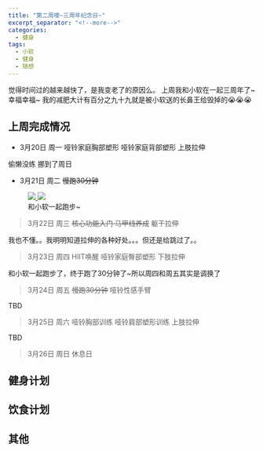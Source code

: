 ```yaml
---
title: "第二周喽~三周年纪念日~"
excerpt_separator: "<!--more-->"
categories:
  - 健身
tags:
  - 小软
  - 健身
  - 随想
---
```


觉得时间过的越来越快了，是我变老了的原因么。
上周我和小软在一起三周年了~幸福幸福~
我的减肥大计有百分之九十九就是被小软送的长鼻王给毁掉的:sob::sob::sob:

<!--more-->

## 上周完成情况


 - 3月20日 周一 哑铃家庭胸部塑形 哑铃家庭背部塑形 上肢拉伸

偷懒没练 挪到了周日

 - 3月21日 周二 ~~慢跑30分钟~~
 <figure class="half">
	<a href="https://68.media.tumblr.com/b70cfff2058d161e50cac5432141650a/tumblr_on738nxUmK1w1lq37o1_1280.png">
  <img src="https://68.media.tumblr.com/b70cfff2058d161e50cac5432141650a/tumblr_on738nxUmK1w1lq37o1_1280.png">
  </a>
  <a href="https://68.media.tumblr.com/107ed84961cca0774cfdc7b4c8f48343/tumblr_on9l66QpqJ1w1lq37o1_1280.png">
  <img src="https://68.media.tumblr.com/107ed84961cca0774cfdc7b4c8f48343/tumblr_on9l66QpqJ1w1lq37o1_1280.png">
  </a>
	<figcaption>和小软一起跑步~</figcaption>
</figure>

> 3月22日 周三 ~~核心功能入门 马甲线养成~~ 躯干拉伸

我也不懂。。我明明知道拉伸的各种好处。。。但还是给跳过了。。

> 3月23日 周四 HIIT唤醒 哑铃家庭臀部塑形 下肢拉伸

和小软一起跑步了，终于跑了30分钟了~所以周四和周五其实是调换了

> 3月24日 周五 ~~慢跑30分钟~~ 哑铃性感手臂

TBD

> 3月25日 周六 哑铃胸部训练 哑铃肩部塑形训练 上肢拉伸

TBD
> 3月26日 周日 休息日

## 健身计划


## 饮食计划


## 其他
